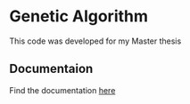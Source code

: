 Genetic Algorithm
==============
This code was developed for my Master thesis

Documentaion
------------
Find the documentation [here](https://GeneticAlgorithm.github.io/)
